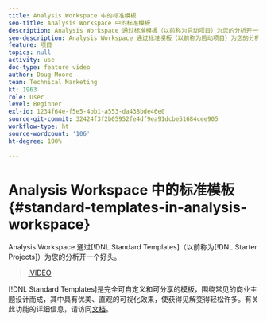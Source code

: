 ```yaml
---
title: Analysis Workspace 中的标准模板
seo-title: Analysis Workspace 中的标准模板
description: Analysis Workspace 通过标准模板（以前称为启动项目）为您的分析开一个好头。
seo-description: Analysis Workspace 通过标准模板（以前称为启动项目）为您的分析开一个好头。
feature: 项目
topics: null
activity: use
doc-type: feature video
author: Doug Moore
team: Technical Marketing
kt: 1963
role: User
level: Beginner
exl-id: 1234f64e-f5e5-4bb1-a553-da438bde46e0
source-git-commit: 32424f3f2b05952fe4df9ea91dcbe51684cee905
workflow-type: ht
source-wordcount: '106'
ht-degree: 100%

---
```


# Analysis Workspace 中的标准模板 {#standard-templates-in-analysis-workspace}

Analysis Workspace 通过[!DNL Standard Templates]（以前称为[!DNL Starter Projects]）为您的分析开一个好头。

>[!VIDEO](https://video.tv.adobe.com/v/23960/?quality=12)

[!DNL Standard Templates]是完全可自定义和可分享的模板，围绕常见的商业主题设计而成，其中具有优美、直观的可视化效果，使获得见解变得轻松许多。有关此功能的详细信息，请访问[文档](https://marketing.adobe.com/resources/help/zh_CN/analytics/analysis-workspace/starter_projects.html)。
